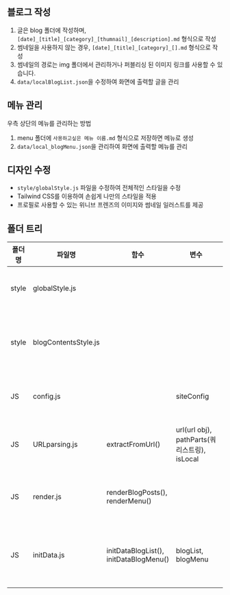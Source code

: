 ## 블로그 작성
1. 글은 blog 폴더에 작성하며, `[date]_[title]_[category]_[thumnail]_[description].md` 형식으로 작성
2. 썸네일을 사용하지 않는 경우, `[date]_[title]_[category]_[].md` 형식으로 작성
3. 썸네일의 경로는 img 폴더에서 관리하거나 퍼블리싱 된 이미지 링크를 사용할 수 있습니다.
4. `data/localBlogList.json`을 수정하여 화면에 출력할 글을 관리

## 메뉴 관리
우측 상단의 메뉴를 관리하는 방법
1. menu 폴더에 `사용하고싶은 메뉴 이름.md` 형식으로 저장하면 메뉴로 생성
2. `data/local_blogMenu.json`을 관리하여 화면에 출력할 메뉴를 관리


## 디자인 수정
- `style/globalStyle.js` 파일을 수정하여 전체적인 스타일을 수정
- Tailwind CSS를 이용하여 손쉽게 나만의 스타일을 적용
- 프로필로 사용할 수 있는 위니브 프렌즈의 이미지와 썸네일 일러스트를 제공


## 폴더 트리

  | 폴더명 | 파일명               | 함수                                   | 변수                                         | 비고                          |
  | ------ | -------------------- | -------------------------------------- | -------------------------------------------- | ----------------------------- |
  | style  | globalStyle.js       |                                        |                                              | 전역 스타일 설정              |
  | style  | blogContentsStyle.js |                                        |                                              | 블로그 컨텐츠 스타일 설정     |
  | JS     | config.js            |                                        | siteConfig                                   | 사이트 설정 정보              |
  | JS     | URLparsing.js        | extractFromUrl()                       | url(url obj), pathParts(쿼리스트링), isLocal | URL 파싱, 스키마 확인         |
  | JS     | render.js            | renderBlogPosts(), renderMenu()        |                                              | 데이터를 DOM에 렌더링         |
  | JS     | initData.js          | initDataBlogList(), initDataBlogMenu() | blogList, blogMenu                           | 초기 데이터 로딩, 스키마 확인 |
